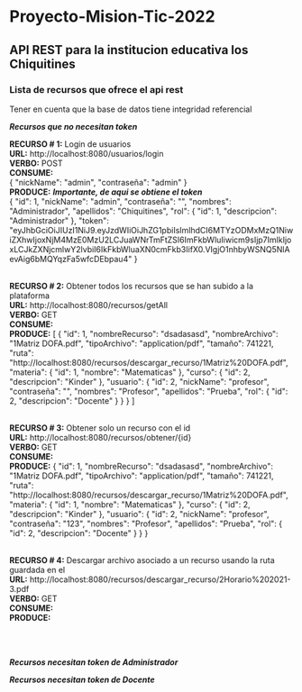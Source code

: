 # Proyecto-Mision-Tic-2022

## API REST para la institucion educativa los Chiquitines
### Lista de recursos que ofrece el api rest

Tener en cuenta que la base de datos tiene integridad referencial

***Recursos que no necesitan token***

**RECURSO # 1:** Login de usuarios</br>
**URL:** http://localhost:8080/usuarios/login</br>
**VERBO:** POST</br>
**CONSUME:**</br>
{
     "nickName": "admin",
     "contraseña": "admin"
}
</br>
**PRODUCE:** ***Importante, de aqui se obtiene el token***</br>
{
    "id": 1,
    "nickName": "admin",
    "contraseña": "",
    "nombres": "Administrador",
    "apellidos": "Chiquitines",
    "rol": {
        "id": 1,
        "descripcion": "Administrador"
    },
    "token": "eyJhbGciOiJIUzI1NiJ9.eyJzdWIiOiJhZG1pbiIsImlhdCI6MTYzODMxMzQ1NiwiZXhwIjoxNjM4MzE0MzU2LCJuaWNrTmFtZSI6ImFkbWluIiwicm9sIjp7ImlkIjoxLCJkZXNjcmlwY2lvbiI6IkFkbWluaXN0cmFkb3IifX0.VIgjO1nhbyWSNQ5NlAevAig6bMQYqzFa5wfcDEbpau4"
}
</br>
</br>

**RECURSO # 2:** Obtener todos los recursos que se han subido a la plataforma</br>
**URL:** http://localhost:8080/recursos/getAll</br>
**VERBO:** GET</br>
**CONSUME:**</br>
**PRODUCE:** 
[
    {
        "id": 1,
        "nombreRecurso": "dsadasasd",
        "nombreArchivo": "1Matriz DOFA.pdf",
        "tipoArchivo": "application/pdf",
        "tamaño": 741221,
        "ruta": "http://localhost:8080/recursos/descargar_recurso/1Matriz%20DOFA.pdf",
        "materia": {
            "id": 1,
            "nombre": "Matematicas"
        },
        "curso": {
            "id": 2,
            "descripcion": "Kinder"
        },
        "usuario": {
            "id": 2,
            "nickName": "profesor",
            "contraseña": "",
            "nombres": "Profesor",
            "apellidos": "Prueba",
            "rol": {
                "id": 2,
                "descripcion": "Docente"
            }
        }
    }
]
</br>
</br>

**RECURSO # 3:** Obtener solo un recurso con el id</br>
**URL:** http://localhost:8080/recursos/obtener/{id}</br>
**VERBO:** GET</br>
**CONSUME:**</br>
**PRODUCE:** 
{
    "id": 1,
    "nombreRecurso": "dsadasasd",
    "nombreArchivo": "1Matriz DOFA.pdf",
    "tipoArchivo": "application/pdf",
    "tamaño": 741221,
    "ruta": "http://localhost:8080/recursos/descargar_recurso/1Matriz%20DOFA.pdf",
    "materia": {
        "id": 1,
        "nombre": "Matematicas"
    },
    "curso": {
        "id": 2,
        "descripcion": "Kinder"
    },
    "usuario": {
        "id": 2,
        "nickName": "profesor",
        "contraseña": "123",
        "nombres": "Profesor",
        "apellidos": "Prueba",
        "rol": {
            "id": 2,
            "descripcion": "Docente"
        }
    }
}
</br>
</br>

**RECURSO # 4:** Descargar archivo asociado a un recurso usando la ruta guardada en el</br>
**URL:** http://localhost:8080/recursos/descargar_recurso/2Horario%202021-3.pdf</br>
**VERBO:** GET</br>
**CONSUME:**</br>
**PRODUCE:** 

</br>
</br>


***Recursos necesitan token de Administrador***



***Recursos necesitan token de Docente***
